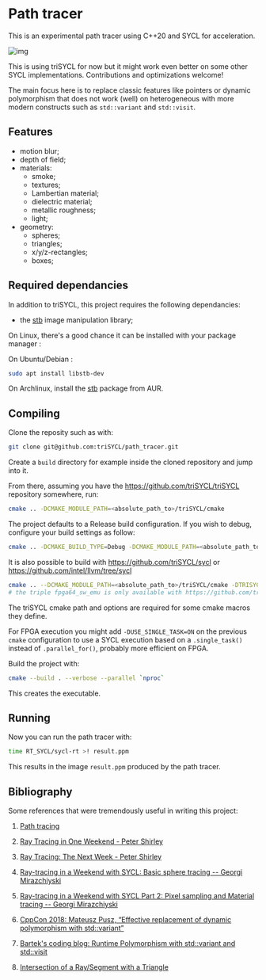 # Path tracer

This is an experimental path tracer using C++20 and SYCL for
acceleration.

![img](doc/SmokeSphere.jpg)

This is using triSYCL for now but it might work even better on some
other SYCL implementations. Contributions and optimizations welcome!

The main focus here is to replace classic features like pointers or
dynamic polymorphism that does not work (well) on heterogeneous with
more modern constructs such as `std::variant` and `std::visit`.

## Features

- motion blur;
- depth of field;
- materials:
  - smoke;
  - textures;
  - Lambertian material;
  - dielectric material;
  - metallic roughness;
  - light;
- geometry:
  - spheres;
  - triangles;
  - x/y/z-rectangles;
  - boxes;

## Required dependancies

In addition to triSYCL, this project requires the following dependancies:

 - the [stb](https://github.com/nothings/stb) image manipulation library;

On Linux, there's a good chance it can be installed with your package manager :

On Ubuntu/Debian :

```sh
sudo apt install libstb-dev
```

On Archlinux, install the [stb](https://aur.archlinux.org/packages/stb) package from AUR.

## Compiling

Clone the reposity such as with:
```sh
git clone git@github.com:triSYCL/path_tracer.git
```

Create a `build` directory for example inside the cloned repository
and jump into it.

From there, assuming you have the https://github.com/triSYCL/triSYCL
repository somewhere, run:
```sh
cmake .. -DCMAKE_MODULE_PATH=<absolute_path_to>/triSYCL/cmake
```

The project defaults to a Release build configuration.
If you wish to debug, configure your build settings as follow:

```sh
cmake .. -DCMAKE_BUILD_TYPE=Debug -DCMAKE_MODULE_PATH=<absolute_path_to>/triSYCL/cmake
```

It is also possible to build with https://github.com/triSYCL/sycl or https://github.com/intel/llvm/tree/sycl
```sh
cmake .. --DCMAKE_MODULE_PATH=<absolute_path_to>/triSYCL/cmake -DTRISYCL_OPENMP=OFF -DSYCL_CXX_COMPILER=<path_to_sycl_build>/bin/clang++ -DSYCL_DEVICE_TRIPLE=fpga64_sw_emu
# the triple fpga64_sw_emu is only available with https://github.com/triSYCL/sycl
```

The triSYCL cmake path and options are required for some cmake macros they define.

For FPGA execution you might add `-DUSE_SINGLE_TASK=ON` on the
previous `cmake` configuration to use a SYCL execution based on a
`.single_task()` instead of `.parallel_for()`, probably more efficient
on FPGA.

Build the project with:
```sh
cmake --build . --verbose --parallel `nproc`
```
This creates the executable.

## Running

Now you can run the path tracer with:
```sh
time RT_SYCL/sycl-rt >! result.ppm
```
This results in the image ``result.ppm`` produced by the path tracer.


## Bibliography

Some references that were tremendously useful in writing this project:

1. [Path tracing](https://en.wikipedia.org/wiki/Path_tracing)

2. [Ray Tracing in One Weekend - Peter
Shirley](https://raytracing.github.io/books/RayTracingInOneWeekend.html)

3. [Ray Tracing: The Next Week - Peter
Shirley](https://raytracing.github.io/books/RayTracingTheNextWeek.html)

4. [Ray-tracing in a Weekend with SYCL: Basic sphere tracing -- Georgi
Mirazchiyski](https://www.codeplay.com/portal/blogs/2020/05/19/ray-tracing-in-a-weekend-with-sycl-basic-sphere-tracing.html)

5. [Ray-tracing in a Weekend with SYCL Part 2: Pixel sampling and
   Material tracing -- Georgi
   Mirazchiyski](https://www.codeplay.com/portal/blogs/2020/06/19/ray-tracing-in-a-weekend-with-sycl-part-2-pixel-sampling-and-material-tracing.html)

6. [CppCon 2018: Mateusz Pusz, “Effective replacement of dynamic
    polymorphism with
    std::variant”](https://www.youtube.com/watch?v=gKbORJtnVu8)

7. [Bartek's coding blog: Runtime Polymorphism with std::variant and
   std::visit](https://www.bfilipek.com/2020/04/variant-virtual-polymorphism.html)

8. [Intersection of a Ray/Segment with a
   Triangle](http://geomalgorithms.com/a06-_intersect-2.html)

